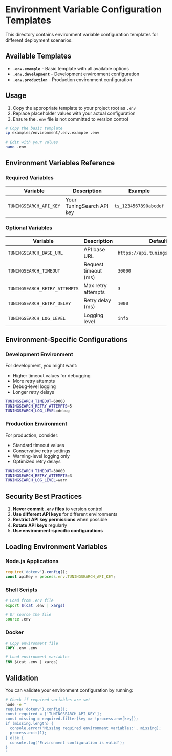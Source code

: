 # Environment Variable Configuration Templates

This directory contains environment variable configuration templates for different deployment scenarios.

## Available Templates

- **`.env.example`** - Basic template with all available options
- **`.env.development`** - Development environment configuration
- **`.env.production`** - Production environment configuration

## Usage

1. Copy the appropriate template to your project root as `.env`
2. Replace placeholder values with your actual configuration
3. Ensure the `.env` file is not committed to version control

```bash
# Copy the basic template
cp examples/environment/.env.example .env

# Edit with your values
nano .env
```

## Environment Variables Reference

### Required Variables

| Variable | Description | Example |
|----------|-------------|---------|
| `TUNINGSEARCH_API_KEY` | Your TuningSearch API key | `ts_1234567890abcdef` |

### Optional Variables

| Variable | Description | Default | Example |
|----------|-------------|---------|---------|
| `TUNINGSEARCH_BASE_URL` | API base URL | `https://api.tuningsearch.com/v1` | `https://api.tuningsearch.com/v1` |
| `TUNINGSEARCH_TIMEOUT` | Request timeout (ms) | `30000` | `30000` |
| `TUNINGSEARCH_RETRY_ATTEMPTS` | Max retry attempts | `3` | `3` |
| `TUNINGSEARCH_RETRY_DELAY` | Retry delay (ms) | `1000` | `1000` |
| `TUNINGSEARCH_LOG_LEVEL` | Logging level | `info` | `debug` |

## Environment-Specific Configurations

### Development Environment

For development, you might want:
- Higher timeout values for debugging
- More retry attempts
- Debug-level logging
- Longer retry delays

```bash
TUNINGSEARCH_TIMEOUT=60000
TUNINGSEARCH_RETRY_ATTEMPTS=5
TUNINGSEARCH_LOG_LEVEL=debug
```

### Production Environment

For production, consider:
- Standard timeout values
- Conservative retry settings
- Warning-level logging only
- Optimized retry delays

```bash
TUNINGSEARCH_TIMEOUT=30000
TUNINGSEARCH_RETRY_ATTEMPTS=3
TUNINGSEARCH_LOG_LEVEL=warn
```

## Security Best Practices

1. **Never commit `.env` files** to version control
2. **Use different API keys** for different environments
3. **Restrict API key permissions** when possible
4. **Rotate API keys** regularly
5. **Use environment-specific configurations**

## Loading Environment Variables

### Node.js Applications

```javascript
require('dotenv').config();
const apiKey = process.env.TUNINGSEARCH_API_KEY;
```

### Shell Scripts

```bash
# Load from .env file
export $(cat .env | xargs)

# Or source the file
source .env
```

### Docker

```dockerfile
# Copy environment file
COPY .env .env

# Load environment variables
ENV $(cat .env | xargs)
```

## Validation

You can validate your environment configuration by running:

```bash
# Check if required variables are set
node -e "
require('dotenv').config();
const required = ['TUNINGSEARCH_API_KEY'];
const missing = required.filter(key => !process.env[key]);
if (missing.length) {
  console.error('Missing required environment variables:', missing);
  process.exit(1);
} else {
  console.log('Environment configuration is valid');
}
"
```